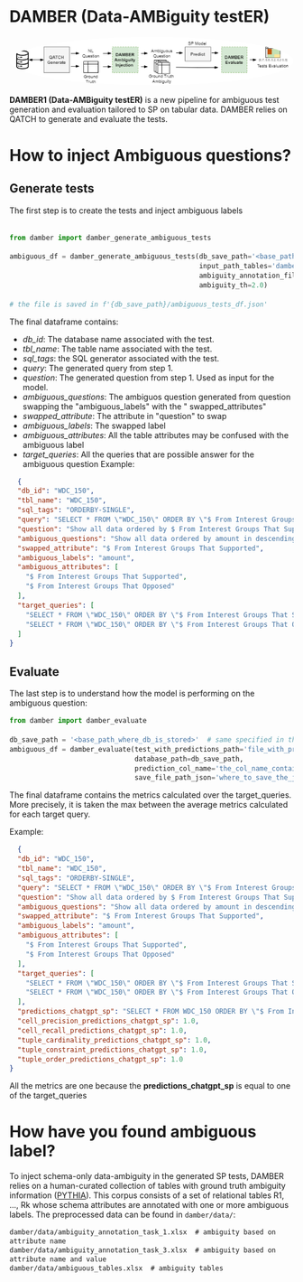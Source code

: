 # DAMBER (**D**ata-**AMB**iguity test**ER**)
 <figure style="text-align:center">

</figure>

<p align="center">
 <kbd>
     <img src="../docs/img/first_draft_ambiguous_qatch.drawio.png" alt="Damber's pipeline"  style="border-radius:90%">
 </kbd>
 </p>


**DAMBER1 (Data-AMBiguity testER)** is a new pipeline for ambiguous test generation and evaluation tailored to SP on
tabular
data.
DAMBER relies on QATCH to generate and evaluate the tests.

# How to inject Ambiguous questions?

## Generate tests

The first step is to create the tests and inject ambiguous labels

```python

from damber import damber_generate_ambiguous_tests

ambiguous_df = damber_generate_ambiguous_tests(db_save_path='<base_path_to_store_db_and_tests>',
                                               input_path_tables='damber/data/ambiguous_tables.xlsx',
                                               ambiguity_annotation_file='damber/data/ambiguity_annotation_task_1.xlsx',
                                               ambiguity_th=2.0)

# the file is saved in f'{db_save_path}/ambiguous_tests_df.json'
```

The final dataframe contains:

- *db_id*: The database name associated with the test.
- *tbl_name*: The table name associated with the test.
- *sql_tags*: the SQL generator associated with the test.
- *query*: The generated query from step 1.
- *question*: The generated question from step 1. Used as input for the model.
- *ambiguous_questions*: The ambiguos question generated from question swapping the "ambiguous_labels" with the "
  swapped_attributes"
- *swapped_attribute*: The attribute in "question" to swap
- *ambiguous_labels*: The swapped label
- *ambiguous_attributes*: All the table attributes may be confused with the ambiguous label
- *target_queries*: All the queries that are possible answer for the ambiguous question
  Example:

```json
  {
  "db_id": "WDC_150",
  "tbl_name": "WDC_150",
  "sql_tags": "ORDERBY-SINGLE",
  "query": "SELECT * FROM \"WDC_150\" ORDER BY \"$ From Interest Groups That Opposed\" DESC",
  "question": "Show all data ordered by $ From Interest Groups That Supported in descending order for the table WDC_150",
  "ambiguous_questions": "Show all data ordered by amount in descending order for the table WDC_150",
  "swapped_attribute": "$ From Interest Groups That Supported",
  "ambiguous_labels": "amount",
  "ambiguous_attributes": [
    "$ From Interest Groups That Supported",
    "$ From Interest Groups That Opposed"
  ],
  "target_queries": [
    "SELECT * FROM \"WDC_150\" ORDER BY \"$ From Interest Groups That Supported\" DESC",
    "SELECT * FROM \"WDC_150\" ORDER BY \"$ From Interest Groups That Opposed\" DESC"
  ]
}
```

## Evaluate

The last step is to understand how the model is performing on the ambiguous question:

```python
from damber import damber_evaluate

db_save_path = '<base_path_where_db_is_stored>'  # same specified in the previous step
ambiguous_df = damber_evaluate(test_with_predictions_path='file_with_predictions.json',
                               database_path=db_save_path,
                               prediction_col_name='the_col_name_containing_the_predictions',
                               save_file_path_json='where_to_save_the_json_file.json')
```

The final dataframe contains the metrics calculated over the target_queries.
More precisely, it is taken the max between the average metrics calculated for each target query.

Example:

```json
  {
  "db_id": "WDC_150",
  "tbl_name": "WDC_150",
  "sql_tags": "ORDERBY-SINGLE",
  "query": "SELECT * FROM \"WDC_150\" ORDER BY \"$ From Interest Groups That Opposed\" DESC",
  "question": "Show all data ordered by $ From Interest Groups That Supported in descending order for the table WDC_150",
  "ambiguous_questions": "Show all data ordered by amount in descending order for the table WDC_150",
  "swapped_attribute": "$ From Interest Groups That Supported",
  "ambiguous_labels": "amount",
  "ambiguous_attributes": [
    "$ From Interest Groups That Supported",
    "$ From Interest Groups That Opposed"
  ],
  "target_queries": [
    "SELECT * FROM \"WDC_150\" ORDER BY \"$ From Interest Groups That Supported\" DESC",
    "SELECT * FROM \"WDC_150\" ORDER BY \"$ From Interest Groups That Opposed\" DESC"
  ],
  "predictions_chatgpt_sp": "SELECT * FROM WDC_150 ORDER BY \"$ From Interest Groups That Supported\" DESC",
  "cell_precision_predictions_chatgpt_sp": 1.0,
  "cell_recall_predictions_chatgpt_sp": 1.0,
  "tuple_cardinality_predictions_chatgpt_sp": 1.0,
  "tuple_constraint_predictions_chatgpt_sp": 1.0,
  "tuple_order_predictions_chatgpt_sp": 1.0
}
```

All the metrics are one because the **predictions_chatgpt_sp** is equal to one of the target_queries

# How have you found ambiguous label?

To inject schema-only data-ambiguity in the generated SP tests, DAMBER relies on a human-curated collection of tables
with ground truth ambiguity information ([PYTHIA](https://github.com/enzoveltri/pythia)).
This corpus consists of a set of relational tables R1, ..., Rk whose schema attributes are annotated with
one or more ambiguous labels.
The preprocessed data can be found in ```damber/data/```:

```shell
damber/data/ambiguity_annotation_task_1.xlsx  # ambiguity based on attribute name
damber/data/ambiguity_annotation_task_3.xlsx  # ambiguity based on attribute name and value
damber/data/ambiguous_tables.xlsx  # ambiguity tables
```


